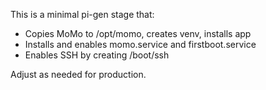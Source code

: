 This is a minimal pi-gen stage that:

- Copies MoMo to /opt/momo, creates venv, installs app
- Installs and enables momo.service and firstboot.service
- Enables SSH by creating /boot/ssh

Adjust as needed for production.


